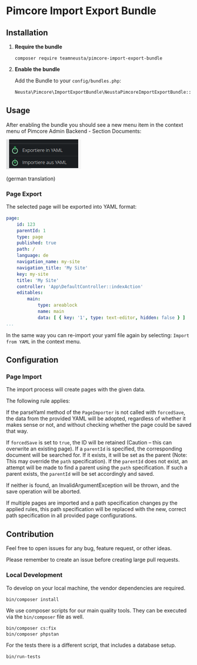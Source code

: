 # Pimcore Import Export Bundle

## Installation

1.  **Require the bundle**
   
    ```shell
    composer require teamneusta/pimcore-import-export-bundle
    ```

2.  **Enable the bundle**

    Add the Bundle to your `config/bundles.php`:

    ```php
    Neusta\Pimcore\ImportExportBundle\NeustaPimcoreImportExportBundle::class => ['all' => true],
    ```

## Usage

After enabling the bundle you should see a new menu item in the context menu of Pimcore Admin Backend - Section Documents:

![context_menu_import_export.png](docs/images/context_menu_import_export.png)

(german translation)

### Page Export

The selected page will be exported into YAML format:

```yaml
page:
    id: 123
    parentId: 1
    type: page
    published: true
    path: /
    language: de
    navigation_name: my-site
    navigation_title: 'My Site'
    key: my-site
    title: 'My Site'
    controller: 'App\DefaultController::indexAction'
    editables:
        main:
            type: areablock
            name: main
            data: [ { key: '1', type: text-editor, hidden: false } ]
...
```  

In the same way you can re-import your yaml file again by selecting: `Import from YAML` in the context menu.

## Configuration

### Page Import

The import process will create pages with the given data.

The following rule applies:

If the parseYaml method of the `PageImporter` is not called with `forcedSave`, the data from the provided YAML will be
adopted, regardless of whether it makes sense or not, and without checking whether the page could be saved that way.

If `forcedSave` is set to `true`, the ID will be retained (Caution – this can overwrite an existing page).
If a `parentId` is specified, the corresponding document will be searched for.
If it exists, it will be set as the parent (Note: This may override the `path` specification).
If the `parentId` does not exist, an attempt will be made to find a parent using the `path` specification.
If such a parent exists, the `parentId` will be set accordingly and saved.

If neither is found, an InvalidArgumentException will be thrown, and the save operation will be aborted.

If multiple pages are imported and a path specification changes py the applied rules, this path specification will be
replaced with the new, correct path specification in all provided page configurations.

## Contribution

Feel free to open issues for any bug, feature request, or other ideas.

Please remember to create an issue before creating large pull requests.

### Local Development

To develop on your local machine, the vendor dependencies are required.

```shell
bin/composer install
```

We use composer scripts for our main quality tools. They can be executed via the `bin/composer` file as well.

```shell
bin/composer cs:fix
bin/composer phpstan
```

For the tests there is a different script, that includes a database setup.

```shell
bin/run-tests
```
